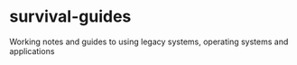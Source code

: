 # survival-guides
Working notes and guides to using legacy systems, operating systems and applications
